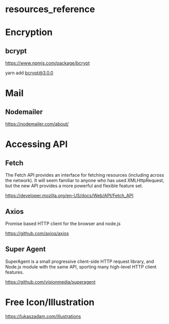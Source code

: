 # resources_reference

# Encryption

## bcrypt

https://www.npmjs.com/package/bcrypt

yarn add bcrypt@3.0.0


# Mail

## Nodemailer

https://nodemailer.com/about/

# Accessing API

## Fetch

The Fetch API provides an interface for fetching resources (including across the network). It will seem familiar to anyone who has used XMLHttpRequest, but the new API provides a more powerful and flexible feature set.

https://developer.mozilla.org/en-US/docs/Web/API/Fetch_API

## Axios

Promise based HTTP client for the browser and node.js

https://github.com/axios/axios


## Super Agent 

SuperAgent is a small progressive client-side HTTP request library, and Node.js module with the same API, sporting many high-level HTTP client features.

https://github.com/visionmedia/superagent

# Free Icon/Illustration



https://lukaszadam.com/illustrations
